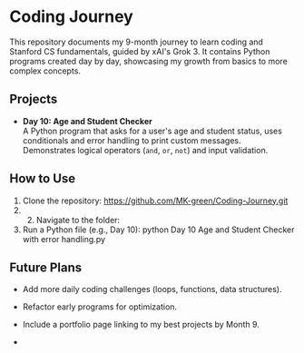 # Coding Journey

This repository documents my 9-month journey to learn coding and Stanford CS fundamentals, guided by xAI's Grok 3. It contains Python programs created day by day, showcasing my growth from basics to more complex concepts.

 ## Projects
- **Day 10: Age and Student Checker**  
  A Python program that asks for a user's age and student status, uses conditionals and error handling to print custom messages. Demonstrates logical operators (`and`, `or`, `not`) and input validation.

## How to Use
1. Clone the repository: https://github.com/MK-green/Coding-Journey.git
2. 2. Navigate to the folder:
3. Run a Python file (e.g., Day 10): python Day 10 Age and Student Checker with error handling.py

## Future Plans
- Add more daily coding challenges (loops, functions, data structures).
- Refactor early programs for optimization.
- Include a portfolio page linking to my best projects by Month 9.



- 
